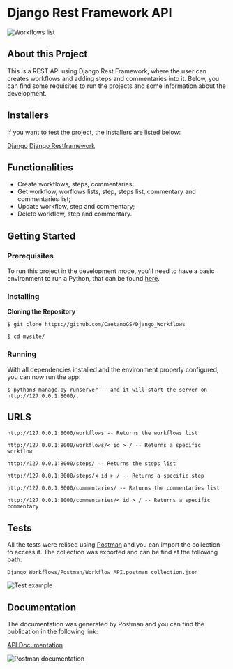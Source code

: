# Django Rest Framework API

![Workflows list](https://user-images.githubusercontent.com/50907344/85225915-b1769a00-b3d4-11ea-8914-33d43cdc54cf.png)


## About this Project

This is a REST API using Django Rest Framework, where the user can creates workflows and adding steps and commentaries into it. Below, you can find some requisites to run the projects and some information about the development.

## Installers

If you want to test the project, the installers are listed below:

[Django](https://www.djangoproject.com)
[Django Restframework](https://www.django-rest-framework.org)


## Functionalities

- Create workflows, steps, commentaries;
- Get workflow, worflows lists, step, steps list, commentary and commentaries list;
- Update workflow, step and commentary;
- Delete workflow, step and commentary.

## Getting Started

### Prerequisites

To run this project in the development mode, you'll need to have a basic environment to run a Python, that can be found [here](https://code.visualstudio.com/download).

### Installing

**Cloning the Repository**

```
$ git clone https://github.com/CaetanoGS/Django_Workflows

$ cd mysite/
```



### Running

With all dependencies installed and the environment properly configured, you can now run the app:


```
$ python3 manage.py runserver -- and it will start the server on http://127.0.0.1:8000/.
```

## URLS
```
http://127.0.0.1:8000/workflows -- Returns the workflows list
```
```
http://127.0.0.1:8000/workflows/< id > / -- Returns a specific workflow
```
```
http://127.0.0.1:8000/steps/ -- Returns the steps list
```
```
http://127.0.0.1:8000/steps/< id > / -- Returns a specific step
```
```
http://127.0.0.1:8000/commentaries/ -- Returns the commentaries list
```
```
http://127.0.0.1:8000/commentaries/< id > / -- Returns a specific commentary
```

## Tests

All the tests were relised using [Postman](https://www.postman.com) and you can import the collection to access it. The collection was exported and can be find at the following path: 

```
Django_Workflows/Postman/Workflow API.postman_collection.json

```

![Test example](https://user-images.githubusercontent.com/50907344/85226063-bee05400-b3d5-11ea-9223-04e00aa86446.png)

## Documentation

The documentation was generated by Postman and you can find the publication in the following link:

[API Documentation](https://documenter.getpostman.com/view/11768090/SzzoYukK?version=latest)

![Postman documentation](https://user-images.githubusercontent.com/50907344/85225974-1205d700-b3d5-11ea-8fe9-395911b8193e.png)
